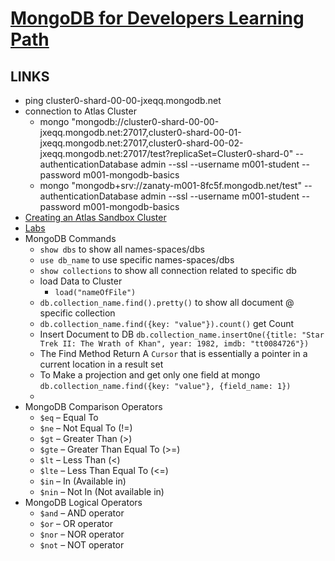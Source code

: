 # [MongoDB for Developers Learning Path](https://university.mongodb.com/dashboard)

## LINKS

- ping cluster0-shard-00-00-jxeqq.mongodb.net
- connection to Atlas Cluster
  - mongo "mongodb://cluster0-shard-00-00-jxeqq.mongodb.net:27017,cluster0-shard-00-01-jxeqq.mongodb.net:27017,cluster0-shard-00-02-jxeqq.mongodb.net:27017/test?replicaSet=Cluster0-shard-0" --authenticationDatabase admin --ssl --username m001-student --password m001-mongodb-basics
  - mongo "mongodb+srv://zanaty-m001-8fc5f.mongodb.net/test" --authenticationDatabase admin --ssl --username m001-student --password m001-mongodb-basics
- [Creating an Atlas Sandbox Cluster](https://cloud.mongodb.com/user#/atlas/register/accountProfile)
- [Labs](https://krishnakrishh04.blogspot.com/2019/10/m001-mongodb-basics-q-quiz-labs-final.html)
- MongoDB Commands
  - `show dbs` to show all names-spaces/dbs
  - `use db_name` to use specific names-spaces/dbs
  - `show collections` to show all connection related to specific db
  - load Data to Cluster
    - `load("nameOfFile")`
  - `db.collection_name.find().pretty()` to show all document @ specific collection
  - `db.collection_name.find({key: "value"}).count()` get Count
  - Insert Document to DB `db.collection_name.insertOne({title: "Star Trek II: The Wrath of Khan", year: 1982, imdb: "tt0084726"})`
  - The Find Method Return A `Cursor` that is essentially a pointer in a current location in a result set
  - To Make a projection and get only one field at mongo `db.collection_name.find({key: "value"}, {field_name: 1})`
  -
- MongoDB Comparison Operators
  - `$eq` – Equal To
  - `$ne` – Not Equal To (!=)
  - `$gt` – Greater Than (>)
  - `$gte` – Greater Than Equal To (>=)
  - `$lt` – Less Than (<)
  - `$lte` – Less Than Equal To (<=)
  - `$in` – In (Available in)
  - `$nin` – Not In (Not available in)
- MongoDB Logical Operators
  - `$and` – AND operator
  - `$or` – OR operator
  - `$nor` – NOR operator
  - `$not` – NOT operator

